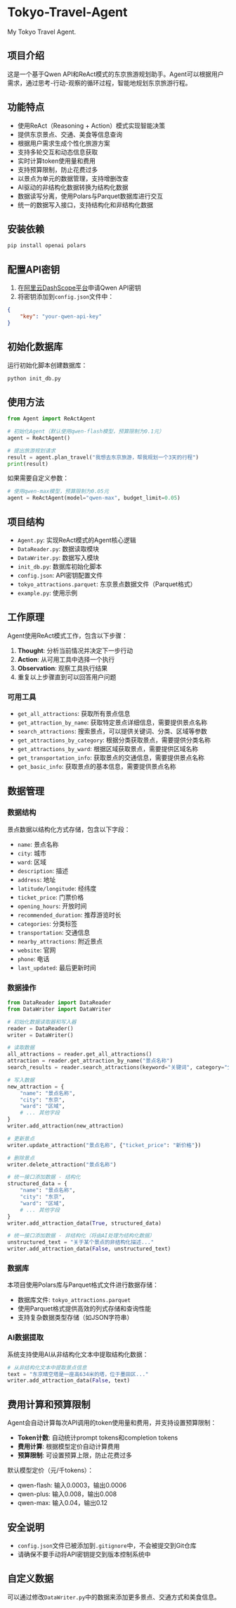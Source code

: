 # Tokyo-Travel-Agent

My Tokyo Travel Agent.

## 项目介绍

这是一个基于Qwen API和ReAct模式的东京旅游规划助手。Agent可以根据用户需求，通过思考-行动-观察的循环过程，智能地规划东京旅游行程。

## 功能特点

- 使用ReAct（Reasoning + Action）模式实现智能决策
- 提供东京景点、交通、美食等信息查询
- 根据用户需求生成个性化旅游方案
- 支持多轮交互和动态信息获取
- 实时计算token使用量和费用
- 支持预算限制，防止花费过多
- 以景点为单元的数据管理，支持增删改查
- AI驱动的非结构化数据转换为结构化数据
- 数据读写分离，使用Polars与Parquet数据库进行交互
- 统一的数据写入接口，支持结构化和非结构化数据

## 安装依赖

```bash
pip install openai polars
```

## 配置API密钥

1. 在[阿里云DashScope平台](https://dashscope.aliyuncs.com/)申请Qwen API密钥
2. 将密钥添加到`config.json`文件中：
```json
{
    "key": "your-qwen-api-key"
}
```

## 初始化数据库

运行初始化脚本创建数据库：

```bash
python init_db.py
```

## 使用方法

```python
from Agent import ReActAgent

# 初始化Agent（默认使用qwen-flash模型，预算限制为0.1元）
agent = ReActAgent()

# 提出旅游规划请求
result = agent.plan_travel("我想去东京旅游，帮我规划一个3天的行程")
print(result)
```

如果需要自定义参数：
```python
# 使用qwen-max模型，预算限制为0.05元
agent = ReActAgent(model="qwen-max", budget_limit=0.05)
```

## 项目结构

- `Agent.py`: 实现ReAct模式的Agent核心逻辑
- `DataReader.py`: 数据读取模块
- `DataWriter.py`: 数据写入模块
- `init_db.py`: 数据库初始化脚本
- `config.json`: API密钥配置文件
- `tokyo_attractions.parquet`: 东京景点数据文件（Parquet格式）
- `example.py`: 使用示例

## 工作原理

Agent使用ReAct模式工作，包含以下步骤：

1. **Thought**: 分析当前情况并决定下一步行动
2. **Action**: 从可用工具中选择一个执行
3. **Observation**: 观察工具执行结果
4. 重复以上步骤直到可以回答用户问题

### 可用工具

- `get_all_attractions`: 获取所有景点信息
- `get_attraction_by_name`: 获取特定景点详细信息，需要提供景点名称
- `search_attractions`: 搜索景点，可以提供关键词、分类、区域等参数
- `get_attractions_by_category`: 根据分类获取景点，需要提供分类名称
- `get_attractions_by_ward`: 根据区域获取景点，需要提供区域名称
- `get_transportation_info`: 获取景点的交通信息，需要提供景点名称
- `get_basic_info`: 获取景点的基本信息，需要提供景点名称

## 数据管理

### 数据结构

景点数据以结构化方式存储，包含以下字段：

- `name`: 景点名称
- `city`: 城市
- `ward`: 区域
- `description`: 描述
- `address`: 地址
- `latitude/longitude`: 经纬度
- `ticket_price`: 门票价格
- `opening_hours`: 开放时间
- `recommended_duration`: 推荐游览时长
- `categories`: 分类标签
- `transportation`: 交通信息
- `nearby_attractions`: 附近景点
- `website`: 官网
- `phone`: 电话
- `last_updated`: 最后更新时间

### 数据操作

```python
from DataReader import DataReader
from DataWriter import DataWriter

# 初始化数据读取器和写入器
reader = DataReader()
writer = DataWriter()

# 读取数据
all_attractions = reader.get_all_attractions()
attraction = reader.get_attraction_by_name("景点名称")
search_results = reader.search_attractions(keyword="关键词", category="分类", ward="区域")

# 写入数据
new_attraction = {
    "name": "景点名称",
    "city": "东京",
    "ward": "区域",
    # ... 其他字段
}
writer.add_attraction(new_attraction)

# 更新景点
writer.update_attraction("景点名称", {"ticket_price": "新价格"})

# 删除景点
writer.delete_attraction("景点名称")

# 统一接口添加数据 - 结构化
structured_data = {
    "name": "景点名称",
    "city": "东京",
    "ward": "区域",
    # ... 其他字段
}
writer.add_attraction_data(True, structured_data)

# 统一接口添加数据 - 非结构化（将由AI处理为结构化数据）
unstructured_text = "关于某个景点的非结构化描述..."
writer.add_attraction_data(False, unstructured_text)
```

### 数据库

本项目使用Polars库与Parquet格式文件进行数据存储：

- 数据库文件: `tokyo_attractions.parquet`
- 使用Parquet格式提供高效的列式存储和查询性能
- 支持复杂数据类型存储（如JSON字符串）

### AI数据提取

系统支持使用AI从非结构化文本中提取结构化数据：

```python
# 从非结构化文本中提取景点信息
text = "东京晴空塔是一座高634米的塔，位于墨田区..."
writer.add_attraction_data(False, text)
```

## 费用计算和预算限制

Agent会自动计算每次API调用的token使用量和费用，并支持设置预算限制：

- **Token计数**: 自动统计prompt tokens和completion tokens
- **费用计算**: 根据模型定价自动计算费用
- **预算限制**: 可设置预算上限，防止花费过多

默认模型定价（元/千tokens）：
- qwen-flash: 输入0.0003，输出0.0006
- qwen-plus: 输入0.008，输出0.008
- qwen-max: 输入0.04，输出0.12

## 安全说明

- `config.json`文件已被添加到`.gitignore`中，不会被提交到Git仓库
- 请确保不要手动将API密钥提交到版本控制系统中

## 自定义数据

可以通过修改`DataWriter.py`中的数据来添加更多景点、交通方式和美食信息。